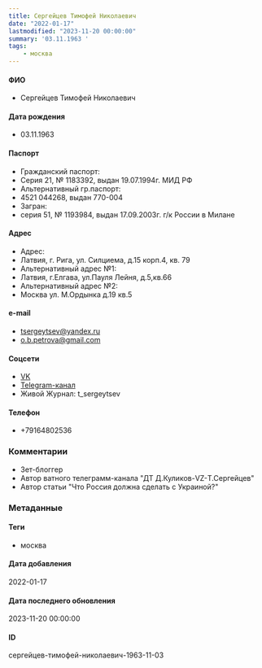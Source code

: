 ```yaml
---
title: Сергейцев Тимофей Николаевич
date: "2022-01-17"
lastmodified: "2023-11-20 00:00:00"
summary: '03.11.1963 '
tags: 
    - москва
---
```

<!--# pp1-->
<!--## Фигурант-->
<!--### Личные данные-->
#### ФИО
- Сергейцев Тимофей Николаевич
#### Дата рождения
- 03.11.1963
#### Паспорт
- Гражданский паспорт:
- Серия 21, № 1183392, выдан 19.07.1994г. МИД РФ
- Альтернативный гр.паспорт:
- 4521 044268, выдан 770-004
- Загран:
- серия 51, № 1193984, выдан 17.09.2003г. г/к России в Милане
#### Адрес
- Адрес:
- Латвия, г. Рига, ул. Силциема, д.15 корп.4, кв. 79
- Альтернативный адрес №1:
- Латвия, г.Елгава, ул.Пауля Лейня, д.5,кв.66
- Альтернативный адрес №2:
- Москва ул. М.Ордынка д.19 кв.5
#### e-mail
- tsergeytsev@yandex.ru
-  o.b.petrova@gmail.com
#### Соцсети
- [VK](https://vk.com/id4469008)
- [Telegram-канал](https://t.me/dtlive)
- Живой Журнал: t_sergeytsev
#### Телефон
- +79164802536
### Комментарии
- Зет-блоггер
- Автор ватного телеграмм-канала "ДТ Д.Куликов-VZ-Т.Сергейцев"
- Автор статьи "Что Россия должна сделать с Украиной?"
### Метаданные
#### Теги
- москва
#### Дата добавления
2022-01-17
#### Дата последнего обновления
2023-11-20 00:00:00
#### ID
сергейцев-тимофей-николаевич-1963-11-03
<!--## END;-->
